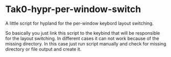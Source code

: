 # Tak0-hypr-per-window-switch
A little script for hypland for the per-window keybord layout switching.


So basically you just link this script to the keybind that will be responsible for the layout switching. 
In different cases it can not work because of the missing directory. In this case just run script manually and check for missing directory or file output and create it.
